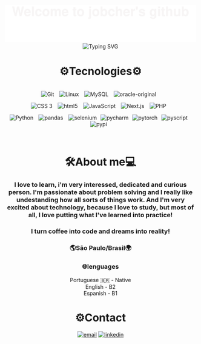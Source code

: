 <div align="center">


![Typing SVG](https://raw.githubusercontent.com/BEPb/BEPb/5c63fa170d1cbbb0b1974f05a3dbe6aca3f5b7f3/assets/Bottom_up.svg)
![Typing SVG](https://readme-typing-svg.demolab.com?font=Sixtyfour+Convergence&weight=500&pause=1000&color=8e7cc3&center=true&vCenter=true&width=435&lines=My+name+is+Jo%C3%A3o+Emmanuel!)
<h1>⚙️Tecnologies⚙️</h1>
<br>
<img 
    alt="Git" 
    title="Git"
    width="30px" 
    style="padding-right: 10px;" 
    src="https://cdn.jsdelivr.net/gh/devicons/devicon@latest/icons/git/git-original.svg" 
/>
<img 
    alt="Linux" 
    title="Linux"
    width="30px" 
    style="padding-right: 10px;" 
    src="https://cdn.jsdelivr.net/gh/devicons/devicon@latest/icons/linux/linux-original.svg" 
/>
<img 
    alt="MySQL" 
    title="MySQL"
    width="30px" 
    style="padding-right: 10px;" 
    src="https://cdn.jsdelivr.net/gh/devicons/devicon@latest/icons/mysql/mysql-original.svg" 
/>
<img 
    alt="oracle-original" 
    title="oracle-original"
    width="30px" 
    style="padding-right: 10px;" 
    src="https://cdn.jsdelivr.net/gh/devicons/devicon@latest/icons/oracle/oracle-original.svg" 
/>

<img 
    alt="CSS 3" 
    title="CSS 3"
    width="30px" 
    style="padding-right: 10px;" 
    src="https://cdn.jsdelivr.net/gh/devicons/devicon@latest/icons/css3/css3-original.svg" 
/>
<img 
    alt="html5" 
    title="html5"
    width="30px" 
    style="padding-right: 10px;" 
    src="https://cdn.jsdelivr.net/gh/devicons/devicon@latest/icons/html5/html5-original.svg" 
/>
<img 
    alt="JavaScript" 
    title="JavaScript"
    width="30px" 
    style="padding-right: 10px;" 
    src="https://cdn.jsdelivr.net/gh/devicons/devicon@latest/icons/javascript/javascript-original.svg" 
/>
<img 
    alt="Next.js" 
    title="Next.js"
    width="30px" 
    style="padding-right: 10px;" 
    src="https://cdn.jsdelivr.net/gh/devicons/devicon@latest/icons/nextjs/nextjs-original.svg" 
/>
<img 
    alt="PHP" 
    title="PHP"
    width="30px" 
    style="padding-right: 10px;" 
    src="https://cdn.jsdelivr.net/gh/devicons/devicon@latest/icons/php/php-original.svg" 
/>

<img 
    alt="Python" 
    title="Python"
    width="30px" 
    style="padding-right: 10px;" 
    src="https://cdn.jsdelivr.net/gh/devicons/devicon@latest/icons/python/python-original.svg" 
/>
<img 
    alt="pandas" 
    title="pandas"
    width="30px" 
    style="padding-right: 10px;" 
    src="https://cdn.jsdelivr.net/gh/devicons/devicon@latest/icons/pandas/pandas-original.svg" 
/>
<img 
    alt="selenium" 
    title="selenium"
    width="30px" 
    style="padding-right: 10px;" 
    src="https://cdn.jsdelivr.net/gh/devicons/devicon@latest/icons/selenium/selenium-original.svg" 
/><img 
    alt="pycharm" 
    title="pycharm"
    width="30px" 
    style="padding-right: 10px;" 
    src="https://cdn.jsdelivr.net/gh/devicons/devicon@latest/icons/pycharm/pycharm-original.svg
" 
/><img 
    alt="pytorch" 
    title="pytorch"
    width="30px" 
    style="padding-right: 10px;" 
    src="https://cdn.jsdelivr.net/gh/devicons/devicon@latest/icons/pytorch/pytorch-original.svg" 
/><img 
    alt="pyscript" 
    title="pyscript"
    width="30px" 
    style="padding-right: 10px;" 
    src="https://cdn.jsdelivr.net/gh/devicons/devicon@latest/icons/pyscript/pyscript-original-wordmark.svg" 
/>
<img 
    alt="pypi" 
    title="pypi"
    width="30px" 
    style="padding-right: 10px;" 
    src="https://cdn.jsdelivr.net/gh/devicons/devicon@latest/icons/pypi/pypi-original.svg" 
/>

<br/>

<h1>🛠️About me💻</h1>

<div>
<h3> I love to learn, i'm very interessed, dedicated and curious person. I'm passionate about problem solving and I really like undestanding how all sorts of things work. And I'm very excited about technology, because I love to study, but most of all, I love putting what I've learned into practice!<br></h3>
<h3>I turn coffee into code and dreams into reality!</h3>
<h3>🌎São Paulo/Brasil🌍</h3>
</div>
<h3>🌐lenguages</h3>
<h>Portuguese 🇧🇷 - Native<br></h>
<h>English - B2<br></h>
<h>Espanish - B1<br></h>
<h1>⚙️Contact<br></h1>

[![email](https://img.shields.io/badge/Gmail-D14836?style=for-the-badge&logo=gmail&logoColor=white)](mailto:joaoefcabral@gmail.com) 
[![linkedin](https://img.shields.io/badge/LinkedIn-0077B5?style=for-the-badge&logo=linkedin&logoColor=white
)](https://www.linkedin.com/feed/)
</div>
